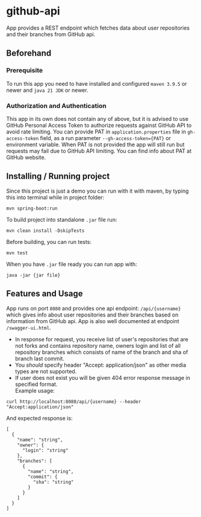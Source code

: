 # github-api

App provides a REST endpoint which fetches data about user repositories and their branches from GitHub api.
## Beforehand
### Prerequisite
To run this app you need to have installed and configured `maven 3.9.5` or newer and `java 21 JDK` or newer.
### Authorization and Authentication
This app in its own does not contain any of above, but it is advised to use GitHub Personal Access Token
to authorize requests against GitHub API to avoid rate limiting. You can provide PAT in `application.properties`
file in `gh-access-token` field, as a run parameter `--gh-access-token={PAT}` or environment variable. When PAT is not provided
the app will still run but requests may fail due to GitHub API limiting. You can find info about PAT at GitHub website.
## Installing / Running project
Since this project is just a demo you can run with it with maven, by typing this into terminal while in project folder:
```shell
mvn spring-boot:run
```
To build project into standalone `.jar` file run:
```shell
mvn clean install -DskipTests
```
Before building, you can run tests:
```shell
mvn test
```
When you have `.jar` file ready you can run app with:
```shell
java -jar {jar file}
```
## Features and Usage
App runs on port `8080` and provides one api endpoint: `/api/{username}` which gives info about user repositories
and their branches based on information from GitHub api. App is also well documented at endpoint `/swagger-ui.html`.
* In response for request, you receive list of user's repositories that are not forks and contains repository name, 
owners login and list of all repository branches which consists of name of the branch and sha of branch last commit. 
* You *should* specify header "Accept: application/json" as other media types are not supported.
* If user does not exist you will be given 404 error response message in specified format.  
Example usage:
```shell
curl http://localhost:8080/api/{username} --header "Accept:application/json"
```
And expected response is:
```
[
  {
    "name": "string",
    "owner": {
      "login": "string"
    },
    "branches": [
      {
        "name": "string",
        "commit": {
          "sha": "string"
        }
      }
    ]
  }
]
```